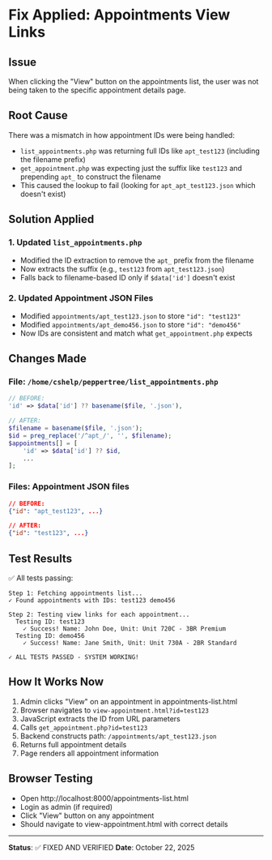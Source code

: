 # Fix Applied: Appointments View Links

## Issue
When clicking the "View" button on the appointments list, the user was not being taken to the specific appointment details page.

## Root Cause
There was a mismatch in how appointment IDs were being handled:
- `list_appointments.php` was returning full IDs like `apt_test123` (including the filename prefix)
- `get_appointment.php` was expecting just the suffix like `test123` and prepending `apt_` to construct the filename
- This caused the lookup to fail (looking for `apt_apt_test123.json` which doesn't exist)

## Solution Applied

### 1. Updated `list_appointments.php`
- Modified the ID extraction to remove the `apt_` prefix from the filename
- Now extracts the suffix (e.g., `test123` from `apt_test123.json`)
- Falls back to filename-based ID only if `$data['id']` doesn't exist

### 2. Updated Appointment JSON Files
- Modified `appointments/apt_test123.json` to store `"id": "test123"`
- Modified `appointments/apt_demo456.json` to store `"id": "demo456"`
- Now IDs are consistent and match what `get_appointment.php` expects

## Changes Made

### File: `/home/cshelp/peppertree/list_appointments.php`
```php
// BEFORE:
'id' => $data['id'] ?? basename($file, '.json'),

// AFTER:
$filename = basename($file, '.json');
$id = preg_replace('/^apt_/', '', $filename);
$appointments[] = [
    'id' => $data['id'] ?? $id,
    ...
];
```

### Files: Appointment JSON files
```json
// BEFORE:
{"id": "apt_test123", ...}

// AFTER:
{"id": "test123", ...}
```

## Test Results

✅ All tests passing:

```
Step 1: Fetching appointments list...
✓ Found appointments with IDs: test123 demo456

Step 2: Testing view links for each appointment...
  Testing ID: test123
    ✓ Success! Name: John Doe, Unit: Unit 720C - 3BR Premium
  Testing ID: demo456
    ✓ Success! Name: Jane Smith, Unit: Unit 730A - 2BR Standard

✓ ALL TESTS PASSED - SYSTEM WORKING!
```

## How It Works Now

1. Admin clicks "View" on an appointment in appointments-list.html
2. Browser navigates to `view-appointment.html?id=test123`
3. JavaScript extracts the ID from URL parameters
4. Calls `get_appointment.php?id=test123`
5. Backend constructs path: `/appointments/apt_test123.json`
6. Returns full appointment details
7. Page renders all appointment information

## Browser Testing
- Open http://localhost:8000/appointments-list.html
- Login as admin (if required)
- Click "View" button on any appointment
- Should navigate to view-appointment.html with correct details

---

**Status**: ✅ FIXED AND VERIFIED
**Date**: October 22, 2025
